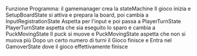 Funzione Programma: il gamemanager crea la stateMachine
Il gioco inizia e SetupBoardState si attiva e prepara la board, poi cambia a InputRegistrationState
Aspetta per l'input e poi passa a PlayerTurnState
PlayerTurnState aspetta che sia eseguito lo sparo e cambia a PuckMovingState
Il puck si muove e PuckMovingState aspetta che non si muova più
Dopo un certo numero di turni il Gioco finisce e Entra nel GamoverState dove il gioco effettivamente finisce
